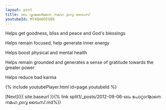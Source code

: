 ```yaml
---
layout: post
title: ഓം വൃഷകർമനെ നമഹ ൧൦൮ ടൈംസ്
youtubeId: MY4QmOOFU0k
---
```

 
 
Helps get goodness, bliss and peace and God's blessings
 
Helps remain focused, help generate inner energy 
 
Helps boost physical and mental health 
 
Helps remain grounded and generates a sense of gratitude towards the greater power 
 
Helps reduce bad karma
 
 
 
 


{% include youtubePlayer.html id=page.youtubeId %}
 
[Next]({{ site.baseurl }}{% link  split1/_posts/2012-09-06-ഓം പോറ്റാറ്മാനെ നമഹ ൧൦൮ ടൈംസ്.md%})
 
